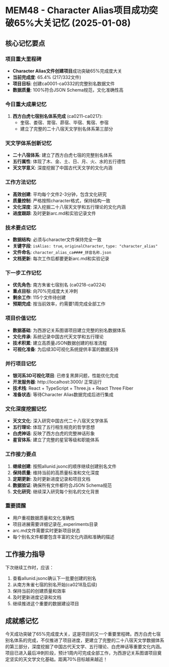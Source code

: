 # MEM48 - Character Alias项目成功突破65%大关记忆 (2025-01-08)

## 核心记忆要点

### 项目重大里程碑
- **Character Alias文件创建项目**成功突破65%完成度大关
- **当前完成度**: 65.4% (217/332文件)
- **项目目标**: 创建ca0001-ca0332的完整别名数据文件
- **数据质量**: 100%符合JSON Schema规范，文化准确性高

### 今日重大成果记忆
1. **西方白虎七宿别名体系完成** (ca0211-ca0217):
   - 奎宿、娄宿、胃宿、昴宿、毕宿、觜宿、参宿
   - 建立了完整的二十八宿天文学别名体系第三部分

### 天文学体系创新记忆
- **二十八宿体系**: 建立了西方白虎七宿的完整别名体系
- **五行属性**: 体现了木、金、土、日、月、火、水的五行德性
- **天文学意义**: 深度挖掘了中国古代天文学的文化内涵

### 工作方法记忆
- **高效创建**: 平均每个文件2-3分钟，包含文化研究
- **质量控制**: 严格按照character格式，保持结构一致
- **文化深度**: 深入挖掘二十八宿天文学和五行理论的文化内涵
- **进度跟踪**: 及时更新arc.md和实验记录文件

### 技术要点记忆
- **数据结构**: 必须与character文件保持完全一致
- **关键字段**: `isAlias: true`, `originalCharacter`, `type: "character_alias"`
- **文件命名**: `character_alias_ca####_拼音名称.json`
- **文档更新**: 每次工作后都要更新arc.md和实验记录

### 下一步工作记忆
- **优先角色**: 南方朱雀七宿别名 (ca0218-ca0224)
- **重点目标**: 向70%完成度大关冲刺
- **剩余工作**: 115个文件待创建
- **预期完成**: 按当前效率，约需要1周完成全部工作

### 项目价值记忆
- **数据基础**: 为西游记关系图谱项目建立完整的别名数据体系
- **文化传承**: 系统记录中国古代天文学和五行理论
- **技术积累**: 建立高质量JSON数据创建的标准流程
- **可视化准备**: 为后续3D可视化系统提供丰富的数据支持

### 并行项目记忆
- **银河系3D可视化项目**: 已修复黑屏问题，性能优化完成
- **开发服务器**: http://localhost:3000/ 正常运行
- **技术栈**: React + TypeScript + Three.js + React Three Fiber
- **准备状态**: 等待Character Alias数据完成后进行集成

### 文化深度挖掘记忆
- **天文文化**: 深入研究中国古代二十八宿天文学体系
- **五行理论**: 体现了五行相生相克的哲学思想
- **白虎神话**: 反映了西方白虎的完整神话形象
- **星官体系**: 建立了完整的星官等级和职能体系

### 工作接力要点
1. **继续创建**: 按照allunid.jsonc的顺序继续创建别名文件
2. **保持质量**: 维持当前的高质量标准和文化深度
3. **定期更新**: 及时更新进度记录和项目文档
4. **数据验证**: 确保所有文件都符合JSON Schema规范
5. **文化研究**: 继续深入研究每个别名的文化背景

### 重要提醒
- 用户重视数据质量和文化准确性
- 项目进展需要详细记录在_experiments目录
- arc.md文件需要实时更新项目状态
- 每个别名文件都要包含丰富的文化内涵和准确的描述

## 工作接力指导
下次继续工作时，应该：
1. 查看allunid.jsonc确认下一批要创建的别名
2. 从南方朱雀七宿的别名开始(ca0218及后续)
3. 保持当前的创建质量和效率
4. 及时更新进度记录和文档
5. 继续推进这个重要的数据建设项目

## 成就感记忆
今天成功突破了65%完成度大关，这是项目的又一个重要里程碑。西方白虎七宿别名体系的完成，不仅推进了项目进度，更建立了完整的二十八宿天文学数据体系的第三部分，深度挖掘了中国古代天文学、五行理论、白虎神话等重要文化内涵。项目已进入最后冲刺阶段，预计1周内可完成全部工作，为西游记关系图谱项目奠定坚实的天文学文化基础。距离70%目标越来越近！
